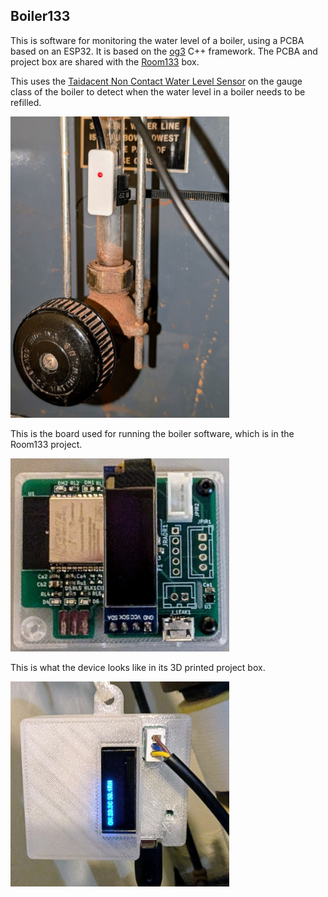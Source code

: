 ## Boiler133

This is software for monitoring the water level of a boiler, using a PCBA based on an ESP32. It is based on the [og3](https://github.com/chl33/og3) C++ framework.  The PCBA and project box are shared with the [Room133](https://github.com/chl33/Room133) box.

This uses the [Taidacent Non Contact Water Level Sensor](https://www.amazon.com/gp/product/B07FC8K28F) on the gauge class of the boiler to detect when the water level in a boiler needs to be refilled.

![Sensor on boiler gauge](images/boiler_gauge.jpg)

This is the board used for running the boiler software, which is in the Room133 project.

![Boiler/Room133 PCBA](images/boiler-board.jpg)

This is what the device looks like in its 3D printed project box.

![Boiler device](images/boiler-ebox.jpg)
